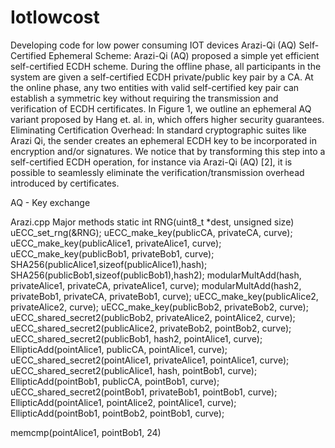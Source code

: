 # Iotlowcost
Developing code for low power consuming IOT devices
Arazi-Qi (AQ) Self-Certified Ephemeral Scheme: Arazi-Qi
(AQ) proposed a simple yet efficient self-certified ECDH scheme.
During the offline phase, all participants in the system are given a
self-certified ECDH private/public key pair by a CA. At the online
phase, any two entities with valid self-certified key pair can establish a symmetric key without requiring the transmission and verification of ECDH certificates. In Figure 1, we outline an ephemeral
AQ variant proposed by Hang et. al. in, which offers higher
security guarantees.
Eliminating Certification Overhead: In standard cryptographic suites like Arazi Qi, the sender creates an ephemeral ECDH key to
be incorporated in encryption and/or signatures. We notice that
by transforming this step into a self-certified ECDH operation, for
instance via Arazi-Qi (AQ) [2], it is possible to seamlessly eliminate
the verification/transmission overhead introduced by certificates.

AQ - Key exchange 

Arazi.cpp
Major methods
static int RNG(uint8_t *dest, unsigned size) 
uECC_set_rng(&RNG);
uECC_make_key(publicCA, privateCA, curve);
uECC_make_key(publicAlice1, privateAlice1, curve);
uECC_make_key(publicBob1, privateBob1, curve);
SHA256(publicAlice1,sizeof(publicAlice1),hash);
SHA256(publicBob1,sizeof(publicBob1),hash2);
modularMultAdd(hash, privateAlice1, privateCA, privateAlice1, curve);
modularMultAdd(hash2, privateBob1, privateCA, privateBob1, curve);
uECC_make_key(publicAlice2, privateAlice2, curve);
uECC_make_key(publicBob2, privateBob2, curve);
uECC_shared_secret2(publicBob2, privateAlice2, pointAlice2, curve);
uECC_shared_secret2(publicAlice2, privateBob2, pointBob2, curve);
uECC_shared_secret2(publicBob1, hash2, pointAlice1, curve);
EllipticAdd(pointAlice1, publicCA, pointAlice1, curve);
uECC_shared_secret2(pointAlice1, privateAlice1, pointAlice1, curve);
uECC_shared_secret2(publicAlice1, hash, pointBob1, curve);
EllipticAdd(pointBob1, publicCA, pointBob1, curve);
uECC_shared_secret2(pointBob1, privateBob1, pointBob1, curve);
EllipticAdd(pointAlice1, pointAlice2, pointAlice1, curve);
EllipticAdd(pointBob1, pointBob2, pointBob1, curve);

memcmp(pointAlice1, pointBob1, 24)
